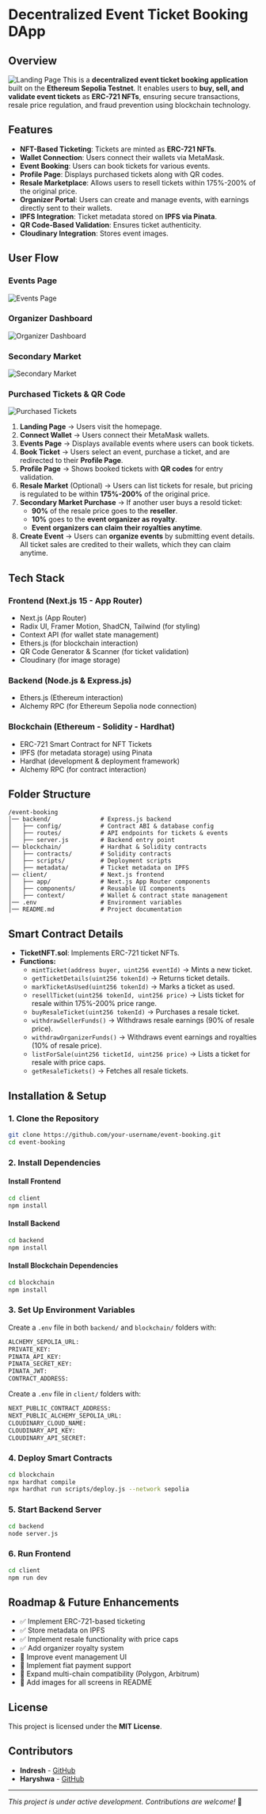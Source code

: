 # Decentralized Event Ticket Booking DApp

## Overview
![Landing Page](https://res.cloudinary.com/drxdayeg3/image/upload/v1740342006/Screenshot_2025-02-24_at_1.49.55_AM_vfoqk4.png)
This is a **decentralized event ticket booking application** built on the **Ethereum Sepolia Testnet**. It enables users to **buy, sell, and validate event tickets** as **ERC-721 NFTs**, ensuring secure transactions, resale price regulation, and fraud prevention using blockchain technology.

## Features
- **NFT-Based Ticketing**: Tickets are minted as **ERC-721 NFTs**.
- **Wallet Connection**: Users connect their wallets via MetaMask.
- **Event Booking**: Users can book tickets for various events.
- **Profile Page**: Displays purchased tickets along with QR codes.
- **Resale Marketplace**: Allows users to resell tickets within 175%-200% of the original price.
- **Organizer Portal**: Users can create and manage events, with earnings directly sent to their wallets.
- **IPFS Integration**: Ticket metadata stored on **IPFS via Pinata**.
- **QR Code-Based Validation**: Ensures ticket authenticity.
- **Cloudinary Integration**: Stores event images.

## User Flow

### Events Page
![Events Page](https://res.cloudinary.com/drxdayeg3/image/upload/v1740343114/Screenshot_2025-02-24_at_2.08.19_AM_fs8vkk.png)

### Organizer Dashboard
![Organizer Dashboard](https://res.cloudinary.com/drxdayeg3/image/upload/v1740343232/Screenshot_2025-02-24_at_2.10.15_AM_c2zbze.png)

### Secondary Market
![Secondary Market](https://res.cloudinary.com/drxdayeg3/image/upload/v1740343656/Screenshot_2025-02-24_at_2.17.24_AM_pd3fce.png)

### Purchased Tickets & QR Code
![Purchased Tickets](https://res.cloudinary.com/drxdayeg3/image/upload/v1740343887/Screenshot_2025-02-24_at_2.21.00_AM_utmkgy.png)

1. **Landing Page** → Users visit the homepage.
2. **Connect Wallet** → Users connect their MetaMask wallets.
3. **Events Page** → Displays available events where users can book tickets.
4. **Book Ticket** → Users select an event, purchase a ticket, and are redirected to their **Profile Page**.
5. **Profile Page** → Shows booked tickets with **QR codes** for entry validation.
6. **Resale Market** (Optional) → Users can list tickets for resale, but pricing is regulated to be within **175%-200%** of the original price.
7. **Secondary Market Purchase** → If another user buys a resold ticket:
   - **90%** of the resale price goes to the **reseller**.
   - **10%** goes to the **event organizer as royalty**.
   - **Event organizers can claim their royalties anytime**.
8. **Create Event** → Users can **organize events** by submitting event details. All ticket sales are credited to their wallets, which they can claim anytime.

## Tech Stack
### **Frontend (Next.js 15 - App Router)**
- Next.js (App Router)
- Radix UI, Framer Motion, ShadCN, Tailwind (for styling)
- Context API (for wallet state management)
- Ethers.js (for blockchain interaction)
- QR Code Generator & Scanner (for ticket validation)
- Cloudinary (for image storage)

### **Backend (Node.js & Express.js)**
- Ethers.js (Ethereum interaction)
- Alchemy RPC (for Ethereum Sepolia node connection)

### **Blockchain (Ethereum - Solidity - Hardhat)**
- ERC-721 Smart Contract for NFT Tickets
- IPFS (for metadata storage) using Pinata
- Hardhat (development & deployment framework)
- Alchemy RPC (for contract interaction)

## Folder Structure
```
/event-booking
│── backend/              # Express.js backend
│   ├── config/           # Contract ABI & database config
│   ├── routes/           # API endpoints for tickets & events
│   ├── server.js         # Backend entry point
│── blockchain/           # Hardhat & Solidity contracts
│   ├── contracts/        # Solidity contracts
│   ├── scripts/          # Deployment scripts
│   ├── metadata/         # Ticket metadata on IPFS
│── client/               # Next.js frontend
│   ├── app/              # Next.js App Router components
│   ├── components/       # Reusable UI components
│   ├── context/          # Wallet & contract state management
│── .env                  # Environment variables
│── README.md             # Project documentation
```

## Smart Contract Details
- **TicketNFT.sol**: Implements ERC-721 ticket NFTs.
- **Functions:**
  - `mintTicket(address buyer, uint256 eventId)` → Mints a new ticket.
  - `getTicketDetails(uint256 tokenId)` → Returns ticket details.
  - `markTicketAsUsed(uint256 tokenId)` → Marks a ticket as used.
  - `resellTicket(uint256 tokenId, uint256 price)` → Lists ticket for resale within 175%-200% price range.
  - `buyResaleTicket(uint256 tokenId)` → Purchases a resale ticket.
  - `withdrawSellerFunds()` → Withdraws resale earnings (90% of resale price).
  - `withdrawOrganizerFunds()` → Withdraws event earnings and royalties (10% of resale price).
  - `listForSale(uint256 ticketId, uint256 price)` → Lists a ticket for resale with price caps.
  - `getResaleTickets()` → Fetches all resale tickets.

## Installation & Setup
### **1. Clone the Repository**
```bash
git clone https://github.com/your-username/event-booking.git
cd event-booking
```

### **2. Install Dependencies**
#### Install Frontend
```bash
cd client
npm install
```
#### Install Backend
```bash
cd backend
npm install
```
#### Install Blockchain Dependencies
```bash
cd blockchain
npm install
```

### **3. Set Up Environment Variables**
Create a `.env` file in both `backend/` and `blockchain/` folders with:
```bash
ALCHEMY_SEPOLIA_URL:
PRIVATE_KEY:
PINATA_API_KEY:
PINATA_SECRET_KEY:
PINATA_JWT:
CONTRACT_ADDRESS:
```

Create a `.env` file in `client/` folders with:
```bash
NEXT_PUBLIC_CONTRACT_ADDRESS:
NEXT_PUBLIC_ALCHEMY_SEPOLIA_URL:
CLOUDINARY_CLOUD_NAME:
CLOUDINARY_API_KEY:
CLOUDINARY_API_SECRET:
```

### **4. Deploy Smart Contracts**
```bash
cd blockchain
npx hardhat compile
npx hardhat run scripts/deploy.js --network sepolia
```

### **5. Start Backend Server**
```bash
cd backend
node server.js
```

### **6. Run Frontend**
```bash
cd client
npm run dev
```

## Roadmap & Future Enhancements
- ✅ Implement ERC-721-based ticketing
- ✅ Store metadata on IPFS
- ✅ Implement resale functionality with price caps
- ✅ Add organizer royalty system
- 🔄 Improve event management UI
- 🔄 Implement fiat payment support
- 🔄 Expand multi-chain compatibility (Polygon, Arbitrum)
- 🔄 Add images for all screens in README

## License
This project is licensed under the **MIT License**.

## Contributors
- **Indresh** - [GitHub](https://github.com/INDRESH-009)
- **Haryshwa** - [GitHub](https://github.com/haryshwa05)

---
_This project is under active development. Contributions are welcome!_ 🚀
